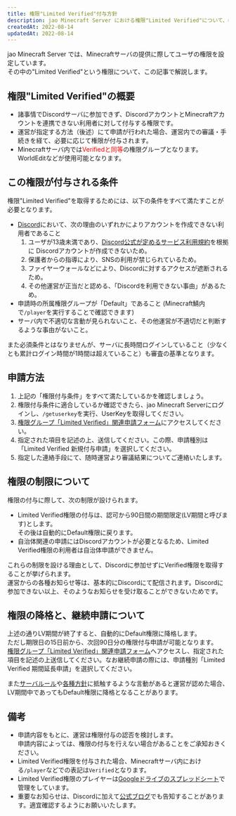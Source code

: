 ```yaml
---
title: 権限"Limited Verified"付与方針
description: jao Minecraft Server における権限"Limited Verified"について、権限の概要と取得方法を解説します。
createdAt: 2022-08-14
updatedAt: 2022-08-14
---
```


jao Minecraft Server では、Minecraftサーバの提供に際してユーザの権限を設定しています。  
その中の"Limited Verified"という権限について、この記事で解説します。

## 権限"Limited Verified"の概要

- 諸事情でDiscordサーバに参加できず、DiscordアカウントとMinecraftアカウントを連携できない利用者に対して付与する権限です。
- 運営が指定する方法（後述）にて申請が行われた場合、運営内での審議・手続きを経て、必要に応じて権限が付与されます。
- Minecraftサーバ内では<span style="color: red">Verifiedと同等</span>の権限グループとなります。WorldEditなどが使用可能となります。

## この権限が付与される条件

権限"Limited Verified"を取得するためには、以下の条件をすべて満たすことが必要となります。

- [Discord](https://wiki.jaoafa.com/jMS_Gamers_Club)において、次の理由のいずれかによりアカウントを作成できない利用者であること
    1. ユーザが13歳未満であり、[Discord公式が定めるサービス利用規約](https://discord.com/terms#親および保護者の年齢の要件と責任)を根拠に Discordアカウントが作成できないため。
    2. 保護者からの指導により、SNSの利用が禁じられているため。
    3. ファイヤーウォールなどにより、Discordに対するアクセスが遮断されるため。
    4. その他運営が正当だと認める、「Discordを利用できない事由」があるため。
- 申請時の所属権限グループが「Default」であること (Minecraft鯖内で`/player`を実行することで確認できます)
- サーバ内で不適切な言動が見られないこと、その他運営が不適切だと判断するような事由がないこと。

また必須条件とはなりませんが、サーバに長時間ログインしていること（少なくとも累計ログイン時間が1時間は超えていること）も審査の基準となります。

## 申請方法

1. 上記の「権限付与条件」をすべて満たしているかを確認しましょう。
2. 権限付与条件に適合しているか確認できたら、jao Minecraft Serverにログインし、`/getuserkey`を実行、UserKeyを取得してください。
3. [権限グループ「Limited Verified」関連申請フォーム](https://docs.google.com/forms/d/e/1FAIpQLScc_sLdQrN7WeHGPpc8uSTpyJ-7yiPyie_NBDWNoU69zfmCNQ/viewform)にアクセスしてください。
4. 指定された項目を記述の上、送信してください。この際、申請種別は「Limited Verified 新規付与申請」を選択してください。
5. 指定した連絡手段にて、随時運営より審議結果についてご連絡いたします。

## 権限の制限について

権限の付与に際して、次の制限が設けられます。

- Limited Verified権限の付与は、認可から90日間の期間限定(LV期間と呼びます)とします。  
  その後は自動的にDefault権限に戻ります。
- 自治体関連の申請にはDiscordアカウントが必要となるため、Limited Verified権限の利用者は自治体申請ができません。

これらの制限を設ける理由として、Discordに参加せずにVerified権限を取得することが挙げられます。  
運営からの各種お知らせ等は、基本的にDiscordにて配信されます。Discordに参加できない以上、そのようなお知らせを受け取ることができないためです。

## 権限の降格と、継続申請について

上述の通りLV期間が終了すると、自動的にDefault権限に降格します。  
ただし期限日の15日前から、次回90日分の権限付与申請が可能となります。  
[権限グループ「Limited Verified」関連申請フォーム](https://docs.google.com/forms/d/e/1FAIpQLScc_sLdQrN7WeHGPpc8uSTpyJ-7yiPyie_NBDWNoU69zfmCNQ/viewform)へアクセスし、指定された項目を記述の上送信してください。なお継続申請の際には、申請種別「Limited Verified 期間延長申請」を選択してください。  

また[サーバルール](/server/rules)や[各種方針](/server/policies)に抵触するような言動があると運営が認めた場合、LV期間中であってもDefault権限に降格となることがあります。

## 備考

- 申請内容をもとに、運営は権限付与の認否を検討します。  
  申請内容によっては、権限の付与を行えない場合があることをご承知おきください。
- Limited Verified権限を付与された場合、Minecraftサーバ内における`/player`などでの表記は`Verified`となります。
- Limited Verified権限のプレイヤーは[Googleドライブのスプレッドシート](https://docs.google.com/spreadsheets/d/18bNo0br4VakY65N16DZEwNafUPRV9TtToSQNPgxfbGI/edit?usp=sharing)で管理をしています。
- 重要なお知らせは、Discordに加えて[公式ブログ](/blog)でも告知することがあります。適宜確認するようにお願いいたします。
